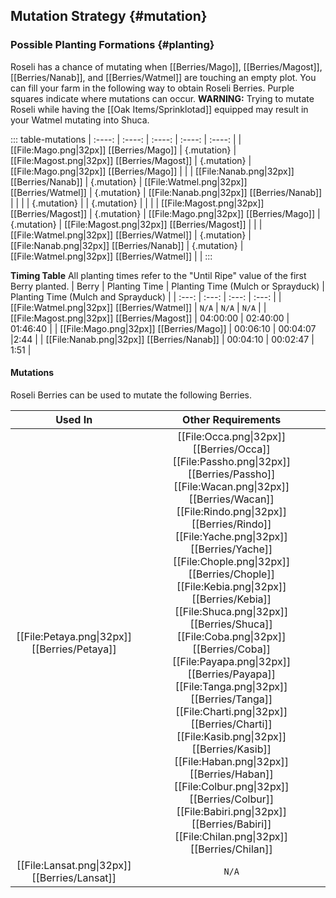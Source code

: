 ## Mutation Strategy {#mutation}

### Possible Planting Formations {#planting}

Roseli has a chance of mutating when [[Berries/Mago]], [[Berries/Magost]], [[Berries/Nanab]], and [[Berries/Watmel]] are touching an empty plot. You can fill your farm in the following way to obtain Roseli Berries. Purple squares indicate where mutations can occur.
**WARNING:** Trying to mutate Roseli while having the [[Oak Items/Sprinklotad]] equipped may result in your Watmel mutating into Shuca.

::: table-mutations
| :----: | :----: | :----: | :----: | :----: |
| [[File:Mago.png\|32px]] [[Berries/Mago]] | {.mutation} | [[File:Magost.png\|32px]] [[Berries/Magost]] | {.mutation} | [[File:Mago.png\|32px]] [[Berries/Mago]] | |
| [[File:Nanab.png\|32px]] [[Berries/Nanab]] | {.mutation} | [[File:Watmel.png\|32px]] [[Berries/Watmel]] | {.mutation} | [[File:Nanab.png\|32px]] [[Berries/Nanab]] | |
|  | {.mutation} |  | {.mutation} |  | |
| [[File:Magost.png\|32px]] [[Berries/Magost]] | {.mutation} | [[File:Mago.png\|32px]] [[Berries/Mago]] | {.mutation} | [[File:Magost.png\|32px]] [[Berries/Magost]] | |
| [[File:Watmel.png\|32px]] [[Berries/Watmel]] | {.mutation} | [[File:Nanab.png\|32px]] [[Berries/Nanab]] | {.mutation} | [[File:Watmel.png\|32px]] [[Berries/Watmel]] | |
:::

**Timing Table**
All planting times refer to the "Until Ripe" value of the first Berry planted.
| Berry                                         | Planting Time | Planting Time (Mulch or Sprayduck)    | Planting Time (Mulch and Sprayduck)   |
| :---:                                         | :---:         | :---:                                 | :---:                                 |
| [[File:Watmel.png\|32px]] [[Berries/Watmel]]  | `N/A`         | `N/A`                                 | `N/A`                                 |
| [[File:Magost.png\|32px]] [[Berries/Magost]]  | 04:00:00      | 02:40:00                              | 01:46:40                              |
| [[File:Mago.png\|32px]] [[Berries/Mago]]      | 00:06:10      | 00:04:07                              |2:44                                   |
| [[File:Nanab.png\|32px]] [[Berries/Nanab]]    | 00:04:10      | 00:02:47                              | 1:51                                   |

#### Mutations
Roseli Berries can be used to mutate the following Berries.

| Used In                                       | Other Requirements |
| :---:                                         | :---: |
| [[File:Petaya.png\|32px]] [[Berries/Petaya]]  | [[File:Occa.png\|32px]] [[Berries/Occa]] [[File:Passho.png\|32px]] [[Berries/Passho]] [[File:Wacan.png\|32px]] [[Berries/Wacan]] [[File:Rindo.png\|32px]] [[Berries/Rindo]] [[File:Yache.png\|32px]] [[Berries/Yache]] [[File:Chople.png\|32px]] [[Berries/Chople]] [[File:Kebia.png\|32px]] [[Berries/Kebia]] [[File:Shuca.png\|32px]] [[Berries/Shuca]] [[File:Coba.png\|32px]] [[Berries/Coba]] [[File:Payapa.png\|32px]] [[Berries/Payapa]] [[File:Tanga.png\|32px]] [[Berries/Tanga]] [[File:Charti.png\|32px]] [[Berries/Charti]] [[File:Kasib.png\|32px]] [[Berries/Kasib]] [[File:Haban.png\|32px]] [[Berries/Haban]] [[File:Colbur.png\|32px]] [[Berries/Colbur]] [[File:Babiri.png\|32px]] [[Berries/Babiri]] [[File:Chilan.png\|32px]] [[Berries/Chilan]] |
| [[File:Lansat.png\|32px]] [[Berries/Lansat]] | `N/A` |